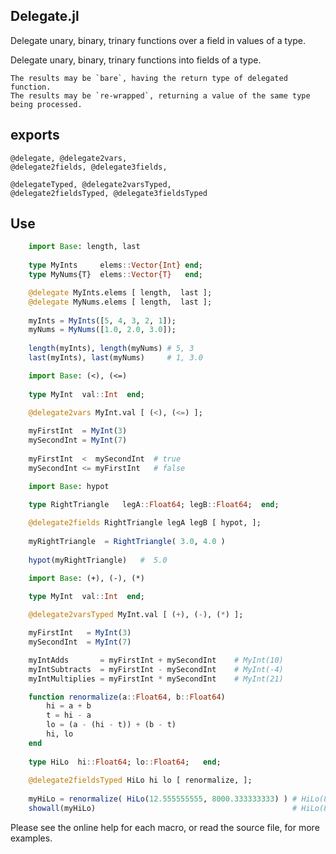 ## Delegate.jl

Delegate unary, binary, trinary functions over a field in values of a type.  

Delegate unary, binary, trinary functions into fields of a type.

    The results may be `bare`, having the return type of delegated function.  
    The results may be `re-wrapped`, returning a value of the same type being processed.

## exports

    @delegate, @delegate2vars, 
    @delegate2fields, @delegate3fields,
    
    @delegateTyped, @delegate2varsTyped, 
    @delegate2fieldsTyped, @delegate3fieldsTyped

    
## Use


```julia
    import Base: length, last
    
    type MyInts     elems::Vector{Int} end;
    type MyNums{T}  elems::Vector{T}   end;

    @delegate MyInts.elems [ length,  last ];
    @delegate MyNums.elems [ length,  last ];
       
    myInts = MyInts([5, 4, 3, 2, 1]);
    myNums = MyNums([1.0, 2.0, 3.0]);
    
    length(myInts), length(myNums) # 5, 3
    last(myInts), last(myNums)     # 1, 3.0
```

```julia
    import Base: (<), (<=)
    
    type MyInt  val::Int  end;

    @delegate2vars MyInt.val [ (<), (<=) ];
  
    myFirstInt  = MyInt(3)
    mySecondInt = MyInt(7)
    
    myFirstInt  <  mySecondInt  # true
    mySecondInt <= myFirstInt   # false
```    

```julia
    import Base: hypot
    
    type RightTriangle   legA::Float64; legB::Float64;  end;

    @delegate2fields RightTriangle legA legB [ hypot, ];
  
    myRightTriangle  = RightTriangle( 3.0, 4.0 )
    
    hypot(myRightTriangle)   #  5.0
```    

```julia
    import Base: (+), (-), (*)
    
    type MyInt  val::Int  end;

    @delegate2varsTyped MyInt.val [ (+), (-), (*) ];

    myFirstInt   = MyInt(3)
    mySecondInt  = MyInt(7)

    myIntAdds       = myFirstInt + mySecondInt    # MyInt(10)
    myIntSubtracts  = myFirstInt - mySecondInt    # MyInt(-4)
    myIntMultiplies = myFirstInt * mySecondInt    # MyInt(21) 
```    

```julia
    function renormalize(a::Float64, b::Float64)
        hi = a + b
        t = hi - a
        lo = (a - (hi - t)) + (b - t)
        hi, lo
    end
    
    type HiLo  hi::Float64; lo::Float64;   end;
    
    @delegate2fieldsTyped HiLo hi lo [ renormalize, ];
  
    myHiLo = renormalize( HiLo(12.555555555, 8000.333333333) ) # HiLo(8012.89,4.44089e-14)
    showall(myHiLo)                                            # HiLo(8012.888888888,4.440892098500626e-14)
```

Please see the online help for each macro, or read the source file, for more examples.
